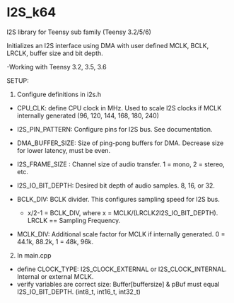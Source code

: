 # I2S_k64

I2S library for Teensy sub family (Teensy 3.2/5/6)

Initializes an I2S interface using DMA with user defined MCLK, BCLK, LRCLK, buffer size and bit depth.

-Working with Teensy 3.2, 3.5, 3.6

SETUP:
1) Configure definitions in i2s.h
  - CPU_CLK: define CPU clock in MHz. Used to scale I2S clocks if MCLK internally generated (96, 120, 144, 168, 180, 240)
  - I2S_PIN_PATTERN: Configure pins for I2S bus. See documentation.
  - DMA_BUFFER_SIZE: Size of ping-pong buffers for DMA. Decrease size for lower latency, must be even.
  - I2S_FRAME_SIZE : Channel size of audio transfer. 1 = mono, 2 = stereo, etc.
  - I2S_IO_BIT_DEPTH: Desired bit depth of audio samples. 8, 16, or 32.
  - BCLK_DIV: BCLK divider. This configures sampling speed for I2S bus.
  
      - x/2-1 = BCLK_DIV, where x = MCLK/(LRCLK*2*I2S_IO_BIT_DEPTH). LRCLK == Sampling Frequency.
  - MCLK_DIV: Additional scale factor for MCLK if internally generated. 0 = 44.1k, 88.2k, 1 = 48k, 96k.

2) In main.cpp
  - define CLOCK_TYPE: I2S_CLOCK_EXTERNAL or I2S_CLOCK_INTERNAL. Internal or external MCLK.
  - verify variables are correct size: Buffer[buffersize] & pBuf must equal I2S_IO_BIT_DEPTH. (int8_t, int16_t, int32_t)
